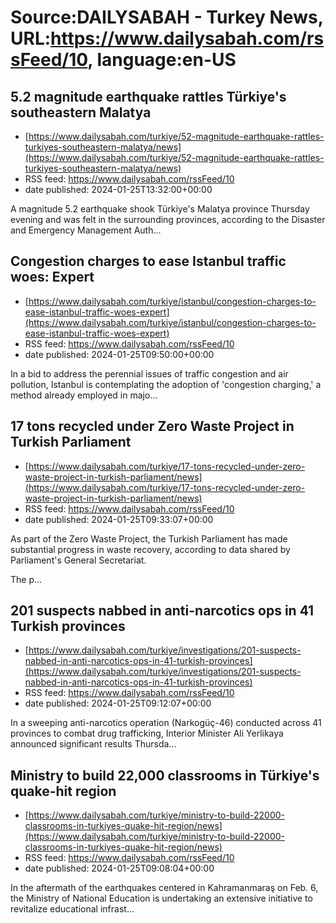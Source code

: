 # Source:DAILYSABAH - Turkey News, URL:https://www.dailysabah.com/rssFeed/10, language:en-US

## 5.2 magnitude earthquake rattles Türkiye's southeastern Malatya
 - [https://www.dailysabah.com/turkiye/52-magnitude-earthquake-rattles-turkiyes-southeastern-malatya/news](https://www.dailysabah.com/turkiye/52-magnitude-earthquake-rattles-turkiyes-southeastern-malatya/news)
 - RSS feed: https://www.dailysabah.com/rssFeed/10
 - date published: 2024-01-25T13:32:00+00:00

A magnitude 5.2 earthquake shook Türkiye's Malatya province Thursday evening and was felt in the surrounding provinces, according to the Disaster and Emergency Management Auth...

## Congestion charges to ease Istanbul traffic woes: Expert
 - [https://www.dailysabah.com/turkiye/istanbul/congestion-charges-to-ease-istanbul-traffic-woes-expert](https://www.dailysabah.com/turkiye/istanbul/congestion-charges-to-ease-istanbul-traffic-woes-expert)
 - RSS feed: https://www.dailysabah.com/rssFeed/10
 - date published: 2024-01-25T09:50:00+00:00

In a bid to address the perennial issues of traffic congestion and air pollution, Istanbul is contemplating the adoption of 'congestion charging,' a method already employed in majo...

## 17 tons recycled under Zero Waste Project in Turkish Parliament
 - [https://www.dailysabah.com/turkiye/17-tons-recycled-under-zero-waste-project-in-turkish-parliament/news](https://www.dailysabah.com/turkiye/17-tons-recycled-under-zero-waste-project-in-turkish-parliament/news)
 - RSS feed: https://www.dailysabah.com/rssFeed/10
 - date published: 2024-01-25T09:33:07+00:00

As part of the Zero Waste Project, the Turkish Parliament has made substantial progress in waste recovery, according to data shared by Parliament's General Secretariat.

The p...

## 201 suspects nabbed in anti-narcotics ops in 41 Turkish provinces
 - [https://www.dailysabah.com/turkiye/investigations/201-suspects-nabbed-in-anti-narcotics-ops-in-41-turkish-provinces](https://www.dailysabah.com/turkiye/investigations/201-suspects-nabbed-in-anti-narcotics-ops-in-41-turkish-provinces)
 - RSS feed: https://www.dailysabah.com/rssFeed/10
 - date published: 2024-01-25T09:12:07+00:00

In a sweeping anti-narcotics operation (Narkogüç-46) conducted across 41 provinces to combat drug trafficking, Interior Minister Ali Yerlikaya announced significant results Thursda...

## Ministry to build 22,000 classrooms in Türkiye's quake-hit region
 - [https://www.dailysabah.com/turkiye/ministry-to-build-22000-classrooms-in-turkiyes-quake-hit-region/news](https://www.dailysabah.com/turkiye/ministry-to-build-22000-classrooms-in-turkiyes-quake-hit-region/news)
 - RSS feed: https://www.dailysabah.com/rssFeed/10
 - date published: 2024-01-25T09:08:04+00:00

In the aftermath of the earthquakes centered in Kahramanmaraş on Feb. 6, the Ministry of National Education is undertaking an extensive initiative to revitalize educational infrast...

